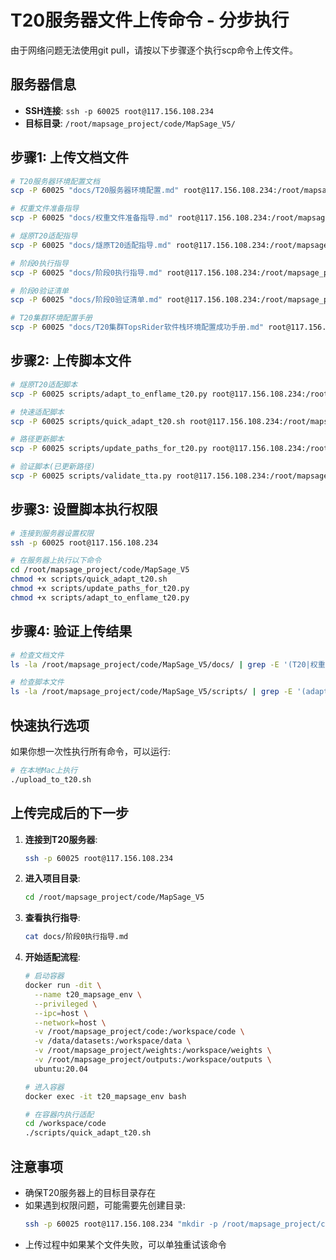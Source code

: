# T20服务器文件上传命令 - 分步执行

由于网络问题无法使用git pull，请按以下步骤逐个执行scp命令上传文件。

## 服务器信息
- **SSH连接**: `ssh -p 60025 root@117.156.108.234`
- **目标目录**: `/root/mapsage_project/code/MapSage_V5/`

## 步骤1: 上传文档文件

```bash
# T20服务器环境配置文档
scp -P 60025 "docs/T20服务器环境配置.md" root@117.156.108.234:/root/mapsage_project/code/MapSage_V5/docs/

# 权重文件准备指导
scp -P 60025 "docs/权重文件准备指导.md" root@117.156.108.234:/root/mapsage_project/code/MapSage_V5/docs/

# 燧原T20适配指导
scp -P 60025 "docs/燧原T20适配指导.md" root@117.156.108.234:/root/mapsage_project/code/MapSage_V5/docs/

# 阶段0执行指导
scp -P 60025 "docs/阶段0执行指导.md" root@117.156.108.234:/root/mapsage_project/code/MapSage_V5/docs/

# 阶段0验证清单
scp -P 60025 "docs/阶段0验证清单.md" root@117.156.108.234:/root/mapsage_project/code/MapSage_V5/docs/

# T20集群环境配置手册
scp -P 60025 "docs/T20集群TopsRider软件栈环境配置成功手册.md" root@117.156.108.234:/root/mapsage_project/code/MapSage_V5/docs/
```

## 步骤2: 上传脚本文件

```bash
# 燧原T20适配脚本
scp -P 60025 scripts/adapt_to_enflame_t20.py root@117.156.108.234:/root/mapsage_project/code/MapSage_V5/scripts/

# 快速适配脚本
scp -P 60025 scripts/quick_adapt_t20.sh root@117.156.108.234:/root/mapsage_project/code/MapSage_V5/scripts/

# 路径更新脚本
scp -P 60025 scripts/update_paths_for_t20.py root@117.156.108.234:/root/mapsage_project/code/MapSage_V5/scripts/

# 验证脚本(已更新路径)
scp -P 60025 scripts/validate_tta.py root@117.156.108.234:/root/mapsage_project/code/MapSage_V5/scripts/
```

## 步骤3: 设置脚本执行权限

```bash
# 连接到服务器设置权限
ssh -p 60025 root@117.156.108.234

# 在服务器上执行以下命令
cd /root/mapsage_project/code/MapSage_V5
chmod +x scripts/quick_adapt_t20.sh
chmod +x scripts/update_paths_for_t20.py
chmod +x scripts/adapt_to_enflame_t20.py
```

## 步骤4: 验证上传结果

```bash
# 检查文档文件
ls -la /root/mapsage_project/code/MapSage_V5/docs/ | grep -E '(T20|权重|燧原|阶段0)'

# 检查脚本文件
ls -la /root/mapsage_project/code/MapSage_V5/scripts/ | grep -E '(adapt_to_enflame|quick_adapt|update_paths)'
```

## 快速执行选项

如果你想一次性执行所有命令，可以运行:

```bash
# 在本地Mac上执行
./upload_to_t20.sh
```

## 上传完成后的下一步

1. **连接到T20服务器**:
   ```bash
   ssh -p 60025 root@117.156.108.234
   ```

2. **进入项目目录**:
   ```bash
   cd /root/mapsage_project/code/MapSage_V5
   ```

3. **查看执行指导**:
   ```bash
   cat docs/阶段0执行指导.md
   ```

4. **开始适配流程**:
   ```bash
   # 启动容器
   docker run -dit \
     --name t20_mapsage_env \
     --privileged \
     --ipc=host \
     --network=host \
     -v /root/mapsage_project/code:/workspace/code \
     -v /data/datasets:/workspace/data \
     -v /root/mapsage_project/weights:/workspace/weights \
     -v /root/mapsage_project/outputs:/workspace/outputs \
     ubuntu:20.04
   
   # 进入容器
   docker exec -it t20_mapsage_env bash
   
   # 在容器内执行适配
   cd /workspace/code
   ./scripts/quick_adapt_t20.sh
   ```

## 注意事项

- 确保T20服务器上的目标目录存在
- 如果遇到权限问题，可能需要先创建目录:
  ```bash
  ssh -p 60025 root@117.156.108.234 "mkdir -p /root/mapsage_project/code/MapSage_V5/{docs,scripts}"
  ```
- 上传过程中如果某个文件失败，可以单独重试该命令